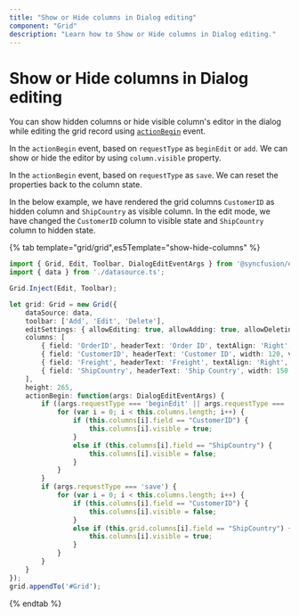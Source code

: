 ```yaml
---
title: "Show or Hide columns in Dialog editing"
component: "Grid"
description: "Learn how to Show or Hide columns in Dialog editing."
---
```


# Show or Hide columns in Dialog editing

You can show hidden columns or hide visible column's editor in the dialog while editing the grid record using [`actionBegin`](../../api/grid/#actionbegin) event.

In the `actionBegin` event, based on `requestType` as `beginEdit` or  `add`. We can show or hide the editor by using `column.visible` property.

In the `actionBegin` event, based on `requestType` as `save`. We can reset the properties back to the column state.

In the below example, we have rendered the grid columns `CustomerID` as hidden column and `ShipCountry` as visible column. In the edit mode, we have changed the `CustomerID` column to visible state and `ShipCountry` column to hidden state.

{% tab template="grid/grid",es5Template="show-hide-columns" %}

```typescript
import { Grid, Edit, Toolbar, DialogEditEventArgs } from '@syncfusion/ej2-grids';
import { data } from './datasource.ts';

Grid.Inject(Edit, Toolbar);

let grid: Grid = new Grid({
    dataSource: data,
    toolbar: ['Add', 'Edit', 'Delete'],
    editSettings: { allowEditing: true, allowAdding: true, allowDeleting: true, mode: 'Dialog' },
    columns: [
        { field: 'OrderID', headerText: 'Order ID', textAlign: 'Right', width: 100, isPrimaryKey: true },
        { field: 'CustomerID', headerText: 'Customer ID', width: 120, visible: false },
        { field: 'Freight', headerText: 'Freight', textAlign: 'Right', editType: 'numericedit', width: 120, format: 'C2' },
        { field: 'ShipCountry', headerText: 'Ship Country', width: 150 }
    ],
    height: 265,
    actionBegin: function(args: DialogEditEventArgs) {
        if ((args.requestType === 'beginEdit' || args.requestType === 'add')) {
            for (var i = 0; i < this.columns.length; i++) {
                if (this.columns[i].field == "CustomerID") {
                    this.columns[i].visible = true;
                }
                else if (this.columns[i].field == "ShipCountry") {
                    this.columns[i].visible = false;
                }
            }
        }
        if (args.requestType === 'save') {
            for (var i = 0; i < this.columns.length; i++) {
                if (this.columns[i].field == "CustomerID") {
                    this.columns[i].visible = false;
                }
                else if (this.grid.columns[i].field == "ShipCountry") {
                    this.columns[i].visible = true;
                }
            }
        }
    }
});
grid.appendTo('#Grid');

```

{% endtab %}
